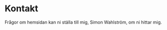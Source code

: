 Kontakt
==============================================

Frågor om hemsidan kan ni ställa till mig, Simon Wahlström, om ni hittar mig.
